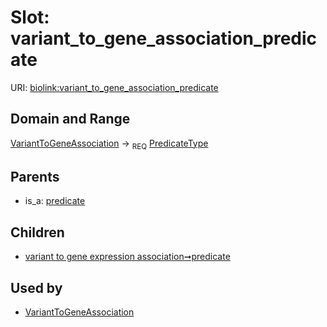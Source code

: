 
# Slot: variant_to_gene_association_predicate




URI: [biolink:variant_to_gene_association_predicate](https://w3id.org/biolink/vocab/variant_to_gene_association_predicate)


## Domain and Range

[VariantToGeneAssociation](VariantToGeneAssociation.md) ->  <sub>REQ</sub> [PredicateType](types/PredicateType.md)

## Parents

 *  is_a: [predicate](predicate.md)

## Children

 *  [variant to gene expression association➞predicate](variant_to_gene_expression_association_predicate.md)

## Used by

 * [VariantToGeneAssociation](VariantToGeneAssociation.md)

